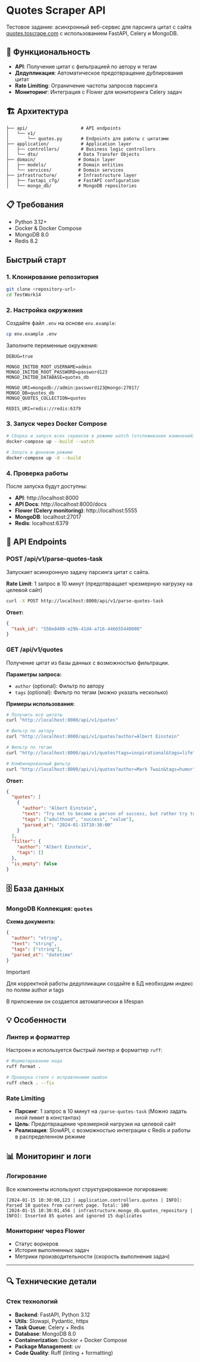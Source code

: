 # Quotes Scraper API

Тестовое задание: асинхронный веб-сервис для парсинга цитат с сайта [quotes.toscrape.com](https://quotes.toscrape.com/) с использованием FastAPI, Celery и MongoDB.

## 🚀 Функциональность

- **API**: Получение цитат с фильтрацией по автору и тегам
- **Дедупликация**: Автоматическое предотвращение дублирования цитат
- **Rate Limiting**: Ограничение частоты запросов парсинга
- **Мониторинг**: Интеграция с Flower для мониторинга Celery задач

## 🏗️ Архитектура

```
├── api/                    # API endpoints
│   └── v1/                
│       └── quotes.py       # Endpoints для работы с цитатами
├── application/            # Application layer
│   ├── controllers/        # Business logic controllers
│   └── dto/               # Data Transfer Objects
├── domain/                # Domain layer
│   ├── models/            # Domain entities
│   └── services/          # Domain services
├── infrastructure/        # Infrastructure layer
│   ├── fastapi_cfg/       # FastAPI configuration
│   └── mongo_db/          # MongoDB repositories
```

## 📋 Требования

- Python 3.12+
- Docker & Docker Compose
- MongoDB 8.0
- Redis 8.2

## Быстрый старт

### 1. Клонирование репозитория

```bash
git clone <repository-url>
cd TestWork14
```

### 2. Настройка окружения

Создайте файл `.env` на основе `env.example`:

```bash
cp env.example .env
```

Заполните переменные окружения:

```env
DEBUG=true

MONGO_INITDB_ROOT_USERNAME=admin
MONGO_INITDB_ROOT_PASSWORD=password123
MONGO_INITDB_DATABASE=quotes_db

MONGO_URI=mongodb://admin:password123@mongo:27017/
MONGO_DB=quotes_db
MONGO_QUOTES_COLLECTION=quotes

REDIS_URI=redis://redis:6379
```

### 3. Запуск через Docker Compose

```bash
# Сборка и запуск всех сервисов в режиме watch (отслеживания изменений)
docker-compose up --build --watch

# Запуск в фоновом режиме
docker-compose up -d --build
```

### 4. Проверка работы

После запуска будут доступны:

- **API**: http://localhost:8000
- **API Docs**: http://localhost:8000/docs
- **Flower (Celery monitoring)**: http://localhost:5555
- **MongoDB**: localhost:27017
- **Redis**: localhost:6379

## 🔧 API Endpoints

### POST /api/v1/parse-quotes-task

Запускает асинхронную задачу парсинга цитат с сайта.

**Rate Limit**: 1 запрос в 10 минут (предотвращает чрезмерную нагрузку на целевой сайт)

```bash
curl -X POST http://localhost:8000/api/v1/parse-quotes-task
```

**Ответ:**
```json
{
  "task_id": "550e8400-e29b-41d4-a716-446655440000"
}
```

### GET /api/v1/quotes

Получение цитат из базы данных с возможностью фильтрации.

**Параметры запроса:**
- `author` (optional): Фильтр по автору
- `tags` (optional): Фильтр по тегам (можно указать несколько)

**Примеры использования:**

```bash
# Получить все цитаты
curl "http://localhost:8000/api/v1/quotes"

# Фильтр по автору
curl "http://localhost:8000/api/v1/quotes?author=Albert Einstein"

# Фильтр по тегам
curl "http://localhost:8000/api/v1/quotes?tags=inspirational&tags=life"

# Комбинированный фильтр
curl "http://localhost:8000/api/v1/quotes?author=Mark Twain&tags=humor"
```

**Ответ:**
```json
{
  "quotes": [
    {
      "author": "Albert Einstein",
      "text": "Try not to become a person of success, but rather try to become a person of value.",
      "tags": ["adulthood", "success", "value"],
      "parsed_at": "2024-01-15T10:30:00"
    }
  ],
  "filter": {
    "author": "Albert Einstein",
    "tags": []
  },
  "is_empty": false
}
```

## 🗄️ База данных

### MongoDB Коллекция: `quotes`

**Схема документа:**
```json
{
  "author": "string",
  "text": "string", 
  "tags": ["string"],
  "parsed_at": "datetime"
}
```
> [!IMPORTANT]
> Для корректной работы дедупликации создайте в БД необходим индекс по полям author и tags
> 
> В приложении он создается автоматически в lifespan

## 💡 Особенности

### Линтер и форматтер

Настроен и используется быстрый линтер и форматтер `ruff`:

```bash
# Форматирование кода
ruff format .

# Проверка стиля с исправлением ошибок
ruff check . --fix
```

### Rate Limiting
- **Парсинг**: 1 запрос в 10 минут на `/parse-quotes-task` (Можно задать иной лимит в константах)
- **Цель**: Предотвращение чрезмерной нагрузки на целевой сайт
- **Реализация**: SlowAPI, с возможностью интеграции с Redis и работы в распределенном режиме

## 📊 Мониторинг и логи

### Логирование

Все компоненты используют структурированное логирование:

```
[2024-01-15 10:30:00,123 | application.controllers.quotes | INFO]: Parsed 10 quotes from current page. Total: 100
[2024-01-15 10:30:01,456 | infrastructure.mongo_db.quotes_repository | INFO]: Inserted 85 quotes and ignored 15 duplicates
```

### Мониторинг через Flower

- Статус воркеров
- История выполненных задач
- Метрики производительности (скорость выполнения задач)
---

## 🔍 Технические детали

### Стек технологий
- **Backend**: FastAPI, Python 3.12
- **Utils**: Slowapi, Pydantic, httpx
- **Task Queue**: Celery + Redis
- **Database**: MongoDB 8.0
- **Containerization**: Docker + Docker Compose
- **Package Management**: uv
- **Code Quality**: Ruff (linting + formatting)
